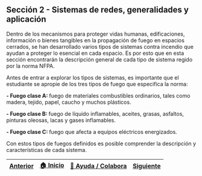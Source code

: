 ## Sección 2 - Sistemas de redes, generalidades y aplicación

Dentro de los mecanismos para proteger vidas humanas, edificaciones, información o bienes tangibles en la propagación de fuego en espacios cerrados, se han desarrollado varios tipos de sistemas contra incendio que ayudan a proteger lo esencial en cada espacio. Es por esto que en esta sección encontrarán la descripción general de cada tipo de sistema regido por la norma NFPA.

Antes de entrar a explorar los tipos de sistemas, es importante que el estudiante se apropie de los tres tipos de fuego que especifica la norma:

<b> - Fuego clase A: </b> fuego de materiales combustibles ordinarios, tales como madera, tejido, papel, caucho y muchos plásticos.

<b> - Fuego clase B: </b> fuego de líquido inflamables, aceites, grasas, asfaltos, pinturas oleosas, lacas y gases inflamables.

<b> - Fuego clase C: </b> fuego que afecta a equipos eléctricos energizados.

Con estos tipos de fuegos definidos es posible comprender la descripción y características de cada sistema.

| [Anterior](../Readme.md) | [:house: Inicio](../Readme.md) | [:beginner: Ayuda / Colabora](https://github.com/Andrealvch/C.RCI/discussions/1) | [Siguiente](NFPA13) |
|--------------------------|--------------------------------|----------------------------------------------------------------------------------------------------|---------------------------|
